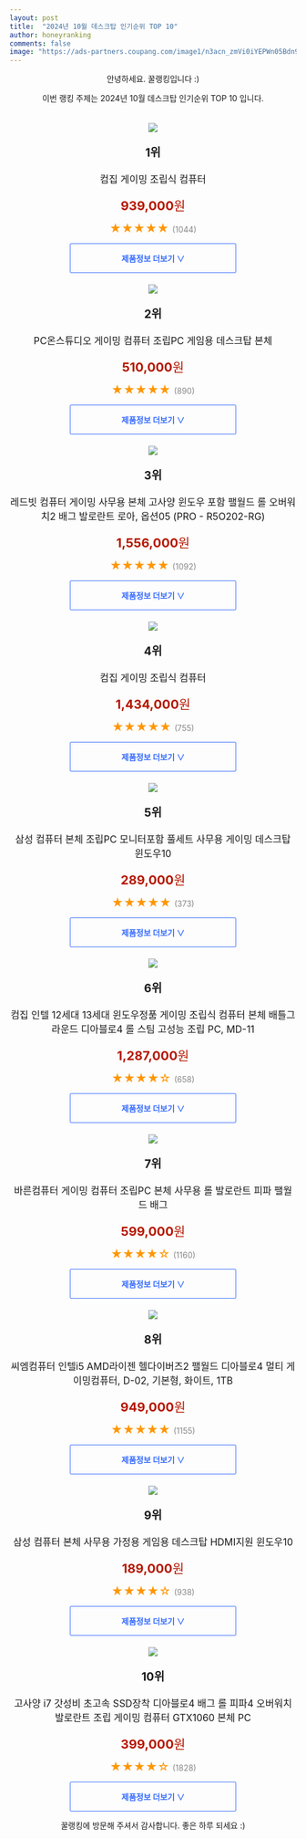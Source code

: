 ```yaml
---
layout: post
title:  "2024년 10월 데스크탑 인기순위 TOP 10"
author: honeyranking
comments: false
image: "https://ads-partners.coupang.com/image1/n3acn_zmVi0iYEPWn05Bdn9wOLSk2yQBd86MoPzw5xM45BVGw_yCKUZgtv-tLWTlRmp_V9BhBhL1udlV5CXKQ03YKpH8Jc63ipMQFCq808VWNPb8S9jkW5nMkCN5Oc0viQ25h6kbz7gpa2l66HF2Fht-3MGuYqzIZ1ZmROMT3Wjj2UXvoPOaNdW_ATelIVCS5ykbtJn0-5a-mf6pvQLtwRVAsBmJTQS0Kvlf32U8z3NfPYi2Q9IyWyeg1VJXjZ6rfYhGWIbnvwXB2BV41PGDCmxwpT7tOlLrt6IIlOn5hbZmEFe4vWspuiw="
---
```

<p style="text-align: center;">안녕하세요. 꿀랭킹입니다 :)</p>
<p style="text-align: center;">이번 랭킹 주제는 2024년 10월 데스크탑 인기순위 TOP 10 입니다.</p><center><img src="https://ads-partners.coupang.com/image1/n3acn_zmVi0iYEPWn05Bdn9wOLSk2yQBd86MoPzw5xM45BVGw_yCKUZgtv-tLWTlRmp_V9BhBhL1udlV5CXKQ03YKpH8Jc63ipMQFCq808VWNPb8S9jkW5nMkCN5Oc0viQ25h6kbz7gpa2l66HF2Fht-3MGuYqzIZ1ZmROMT3Wjj2UXvoPOaNdW_ATelIVCS5ykbtJn0-5a-mf6pvQLtwRVAsBmJTQS0Kvlf32U8z3NfPYi2Q9IyWyeg1VJXjZ6rfYhGWIbnvwXB2BV41PGDCmxwpT7tOlLrt6IIlOn5hbZmEFe4vWspuiw=" style="margin-top:20px" /></center><p style="text-align: center; font-size: 20px"><b>1위</b></p><p style="text-align: center; font-size: 17px">컴집 게이밍 조립식 컴퓨터</p><p style="text-align: center;"><span style="color: #b61800; font-size: 22px;"><b>939,000</b>원</span></p><p style="text-align: center;"><span style="color: #ff9600; font-size: 20px;">★★★★★ </span><span style="color: #878787;">(1044)</span></p><center><a href="https://link.coupang.com/re/AFFSDP?lptag=AF3899140&subid=honeyrank&pageKey=6470469998&itemId=14827560521&vendorItemId=90922209283&traceid=V0-153-f13b11bb831dd6c5&requestid=20241019090000902280869136&token=31850C%7CMIXED"><div style="font-size: 14px; display: inline-block; padding: 15px 90px; color: #346aff; border-radius: 2px; border: 1px solid #346aff; cursor: pointer;"><b>제품정보 더보기 &or;</b></div></a></center><center><img src="https://ads-partners.coupang.com/image1/rMcrUTZsnoqGJRXmrGop0HFsq4TPgmoqBWzIkaE6PXs6r3Kgl0Eu3BMSzS53wWXT9rZCXw_E82GpHzTNXMr5YihvgqiTGnIWthYRRziPEZwAnybsc0pvarjUXIqv1x3XMoKtPZ5Wlw1JixKPrTxpjUFv80pfT2dPgdkO9uQ1KQF8WJp591-s2TmpkMsLOvk86v7RoYCAXFNxjDi7QJcSokkjte3Yu4pudzEQSSsu5z0UnRK9SV0LMAbWHk2nrWp9GsPuTw4lxjAL6aDvOTkf5Svyqs8n8de1uWXUx699Ilt1PnTFHCUWdt8K" style="margin-top:20px" /></center><p style="text-align: center; font-size: 20px"><b>2위</b></p><p style="text-align: center; font-size: 17px">PC온스튜디오 게이밍 컴퓨터 조립PC 게임용 데스크탑 본체</p><p style="text-align: center;"><span style="color: #b61800; font-size: 22px;"><b>510,000</b>원</span></p><p style="text-align: center;"><span style="color: #ff9600; font-size: 20px;">★★★★★ </span><span style="color: #878787;">(890)</span></p><center><a href="https://link.coupang.com/re/AFFSDP?lptag=AF3899140&subid=honeyrank&pageKey=7829394756&itemId=21290015919&vendorItemId=91047872685&traceid=V0-153-7471f21671c9c662&requestid=20241019090000902280869136&token=31850C%7CMIXED"><div style="font-size: 14px; display: inline-block; padding: 15px 90px; color: #346aff; border-radius: 2px; border: 1px solid #346aff; cursor: pointer;"><b>제품정보 더보기 &or;</b></div></a></center><center><img src="https://ads-partners.coupang.com/image1/N56GrlvX3ZgpSuGKN-b7AX4p29cTlnIaWIZ9g9LvPZVtO5nATzuZ3A2vN3Kxr6AE-DekM05Z-ipW5TQWHTXVcso3UPU5ZXzNgfN2pB81sS4koEr0qMM2NiMgN-EGREar0YHO45I_SdAt_xSMwoFLEI1R6ttnvCNssa66txpDWMRCfsqXHci4567orC5y1EzJBKGz0IFqanOiG_CXRsL0KbaUjjRLA58SW3KZZqnRogTLAVAHbQKqHn9K1Fqox_vT9ZgcIOFSa1_FGUvKBoKvBUR_A5yInEu4kg9iuPDwPJQR8-6ZmSPkfBNZJuSMJg==" style="margin-top:20px" /></center><p style="text-align: center; font-size: 20px"><b>3위</b></p><p style="text-align: center; font-size: 17px">레드빗 컴퓨터 게이밍 사무용 본체 고사양 윈도우 포함 팰월드 롤 오버워치2 배그 발로란트 로아, 옵션05 (PRO - R5O202-RG)</p><p style="text-align: center;"><span style="color: #b61800; font-size: 22px;"><b>1,556,000</b>원</span></p><p style="text-align: center;"><span style="color: #ff9600; font-size: 20px;">★★★★★ </span><span style="color: #878787;">(1092)</span></p><center><a href="https://link.coupang.com/re/AFFSDP?lptag=AF3899140&subid=honeyrank&pageKey=7892610071&itemId=21612242767&vendorItemId=88663404361&traceid=V0-153-a560e0662fe7f5ed&clickBeacon=15f9dd50-8dad-11ef-ac65-8411da5eaf72%7E3&requestid=20241019090000902280869136&token=31850C%7CMIXED"><div style="font-size: 14px; display: inline-block; padding: 15px 90px; color: #346aff; border-radius: 2px; border: 1px solid #346aff; cursor: pointer;"><b>제품정보 더보기 &or;</b></div></a></center><center><img src="https://ads-partners.coupang.com/image1/6gYp2Ny_8gLGCAm66lWTVlSie_6ER9A220Vo111UMD6ngrFQ6kEU4A-iYIdBdm54OJl_Tg_5rb5JAaal6Ff1NQfj3W39NcmMcssGGyq01GBdVKrBTX_vsc4R4bN1speOJCNFEtc-St3oOn-s_W48n_09gGddreivyKqshzg4zlzrmKi3qOer5FAo5YtcHSnkod_QCar7pJaqC4VX2i0kwrsy_ddGZgfeWBfO_6yD_T2B2WMSIVEXH4uSCxefHwo2ag2IVEr3bY6VqI1vTqPOmWK9xBAtPPMLgsbhFSWiM1Be_eJbykcJ8eS8IAXVNA==" style="margin-top:20px" /></center><p style="text-align: center; font-size: 20px"><b>4위</b></p><p style="text-align: center; font-size: 17px">컴집 게이밍 조립식 컴퓨터</p><p style="text-align: center;"><span style="color: #b61800; font-size: 22px;"><b>1,434,000</b>원</span></p><p style="text-align: center;"><span style="color: #ff9600; font-size: 20px;">★★★★★ </span><span style="color: #878787;">(755)</span></p><center><a href="https://link.coupang.com/re/AFFSDP?lptag=AF3899140&subid=honeyrank&pageKey=6470469998&itemId=14827560510&vendorItemId=90922209221&traceid=V0-153-f13b11bb831dd6c5&clickBeacon=15f9dd50-8dad-11ef-83ce-b44421edcd05%7E3&requestid=20241019090000902280869136&token=31850C%7CMIXED"><div style="font-size: 14px; display: inline-block; padding: 15px 90px; color: #346aff; border-radius: 2px; border: 1px solid #346aff; cursor: pointer;"><b>제품정보 더보기 &or;</b></div></a></center><center><img src="https://ads-partners.coupang.com/image1/VNMIvrk9aFsLylgfVNUT0m-tD-HqEzSdhaxWZImxs3248aL4Ohet9mz68ZAwsZohsJjzOfvsPkwJtgh-OVjOFUi_JBb5KKzze4NJ34eMgNxP9FU5mUT1-8kZrxRi2fipU5SQ_7htghxq7s2OBJFj1vkwE-tD_1LDOY0JHEfHki2t5hAz54yePVHkMatWoxRkL5eFoXzc9pV4t-SdsUozr4eN7yNBsOtlo3_nXtWhRzLjEwov3_38DJkv4Bsajo7srgkrdmJSpzf-nx3cfblVi9UC7bRcMj2I6jtAbwOWA84Y6DDqhcmWttVQ" style="margin-top:20px" /></center><p style="text-align: center; font-size: 20px"><b>5위</b></p><p style="text-align: center; font-size: 17px">삼성 컴퓨터 본체 조립PC 모니터포함 풀세트 사무용 게이밍 데스크탑 윈도우10</p><p style="text-align: center;"><span style="color: #b61800; font-size: 22px;"><b>289,000</b>원</span></p><p style="text-align: center;"><span style="color: #ff9600; font-size: 20px;">★★★★★ </span><span style="color: #878787;">(373)</span></p><center><a href="https://link.coupang.com/re/AFFSDP?lptag=AF3899140&subid=honeyrank&pageKey=7711590617&itemId=20672947925&vendorItemId=90893726345&traceid=V0-153-639b6ebf3214de76&requestid=20241019090000902280869136&token=31850C%7CMIXED"><div style="font-size: 14px; display: inline-block; padding: 15px 90px; color: #346aff; border-radius: 2px; border: 1px solid #346aff; cursor: pointer;"><b>제품정보 더보기 &or;</b></div></a></center><center><img src="https://ads-partners.coupang.com/image1/f79Eq7DFlxHMX5EEf_VIsO_G1quc8dT_-pTM1LIpIQA7x0eBLyl70VgqxunZoUNoemQOvpGMe-N4WJc3U7l_azZNsNTtWBzQuwCeW5TxzBtibZD2BiczGxPS9NCqoIkPNyVb13BBFaRn5Xf_Ps6yfD1aHtpYanzdAsYbm5g0KHcQcOQ4TsHCtwFbNHegFhGHUxu2Qvy-jR7VPgY217e_z9ELWEr9ldslOUdO29bx4Xe--9PhZlzC-KNBNul6diIyME8gDG54kuQVgdsdn0GYDXKusMlcJEdxHaY9cqdEWSTwJZsrVpXWTEIgfr_Pxwc=" style="margin-top:20px" /></center><p style="text-align: center; font-size: 20px"><b>6위</b></p><p style="text-align: center; font-size: 17px">컴집 인텔 12세대 13세대 윈도우정품 게이밍 조립식 컴퓨터 본체 배틀그라운드 디아블로4 롤 스팀 고성능 조립 PC, MD-11</p><p style="text-align: center;"><span style="color: #b61800; font-size: 22px;"><b>1,287,000</b>원</span></p><p style="text-align: center;"><span style="color: #ff9600; font-size: 20px;">★★★★☆ </span><span style="color: #878787;">(658)</span></p><center><a href="https://link.coupang.com/re/AFFSDP?lptag=AF3899140&subid=honeyrank&pageKey=7597721752&itemId=20090987557&vendorItemId=90530914198&traceid=V0-153-4a80b1d19996c78e&clickBeacon=15fa0460-8dad-11ef-a2c8-0d8da4807637%7E3&requestid=20241019090000902280869136&token=31850C%7CMIXED"><div style="font-size: 14px; display: inline-block; padding: 15px 90px; color: #346aff; border-radius: 2px; border: 1px solid #346aff; cursor: pointer;"><b>제품정보 더보기 &or;</b></div></a></center><center><img src="https://ads-partners.coupang.com/image1/5RMPj0z0m5x5S3XI5fEXOCKlHS5dzEN7ZvWwOS16hShpYXWoGrZMoZ9GJMgYt76DnGx6Zt_7_EvtjAIyW9T10nuTICdB7nBJ4juu80kISYdFCWpC17hm4dvjr2ipo2tvoMPHLwE6Pj13ebFg2yKMVUk0wJXksbaWMm9nkYnGEqwc-9BKxFcHQof5lxO_eEOu4iGEDNcd4fVgh7Tmy9sXy-lNaT6CK3lr2lNnv2aTFFJ3L4yFPQ83HfruVWHkephUXW2aXZqi3LjAQxHd77GIP6sFxMXWv31NUlCLIzdQE9RpW86IT4n4-NU_Mg==" style="margin-top:20px" /></center><p style="text-align: center; font-size: 20px"><b>7위</b></p><p style="text-align: center; font-size: 17px">바른컴퓨터 게이밍 컴퓨터 조립PC 본체 사무용 롤 발로란트 피파 팰월드 배그</p><p style="text-align: center;"><span style="color: #b61800; font-size: 22px;"><b>599,000</b>원</span></p><p style="text-align: center;"><span style="color: #ff9600; font-size: 20px;">★★★★☆ </span><span style="color: #878787;">(1160)</span></p><center><a href="https://link.coupang.com/re/AFFSDP?lptag=AF3899140&subid=honeyrank&pageKey=7482701881&itemId=20120872212&vendorItemId=87219025244&traceid=V0-153-c267f95899d5de1c&requestid=20241019090000902280869136&token=31850C%7CMIXED"><div style="font-size: 14px; display: inline-block; padding: 15px 90px; color: #346aff; border-radius: 2px; border: 1px solid #346aff; cursor: pointer;"><b>제품정보 더보기 &or;</b></div></a></center><center><img src="https://ads-partners.coupang.com/image1/qiUbML6hTdwXM3drqn8Q9yR_WkEpTEQ1k1q47jXQJbawj9dopuMoZkCByROBE7obDvVS_KQE_4909h9L2vaFT_-l3jLEBz-tkMH8syVDzeEPm3--CdyMHG9733bFyF7y--C0RWczctjZGUzhaFI5FbVgrNy-ZlIsigfRYcBTiiNyDkeXYbypPAIujpQrdhG1NkGGurgepYgMkwHmOZn_cvuWXtRrSK7mZHM1Acim2LyeWVqUIZK5ifLnJzI4boMexE6Wsc8Fkob8vJVnm5dnIn2cJz80rNlL7fqQtfdAGHbwxRG97Y7N_cPyOjoUS-c=" style="margin-top:20px" /></center><p style="text-align: center; font-size: 20px"><b>8위</b></p><p style="text-align: center; font-size: 17px">씨엠컴퓨터 인텔i5 AMD라이젠 헬다이버즈2 팰월드 디아블로4 멀티 게이밍컴퓨터, D-02, 기본형, 화이트, 1TB</p><p style="text-align: center;"><span style="color: #b61800; font-size: 22px;"><b>949,000</b>원</span></p><p style="text-align: center;"><span style="color: #ff9600; font-size: 20px;">★★★★★ </span><span style="color: #878787;">(1155)</span></p><center><a href="https://link.coupang.com/re/AFFSDP?lptag=AF3899140&subid=honeyrank&pageKey=7542770883&itemId=19832557199&vendorItemId=87078835601&traceid=V0-153-49e39d3905b42822&clickBeacon=15fa0460-8dad-11ef-86ee-d7583b53c6f2%7E3&requestid=20241019090000902280869136&token=31850C%7CMIXED"><div style="font-size: 14px; display: inline-block; padding: 15px 90px; color: #346aff; border-radius: 2px; border: 1px solid #346aff; cursor: pointer;"><b>제품정보 더보기 &or;</b></div></a></center><center><img src="https://ads-partners.coupang.com/image1/Pyw2NId0KYa3jUdWP0enJYCgV988G8hRcwB5kSktiDq5YFMk6i0bS841A3DRRRbN6thhvvgINTy0YwMh8I19Ey6-Ba4aYaRh7DR_km66NUkBYsJI-go6K3s8tzAJfTOGZNftJpgexHIMJHU__PRF52x3H0eyyTx1MrvX9cIX11ApzFiJpBJ9RgBBV6OOsaYdEKJmwsRtmuwGbE7yYk2l09IjphThmyWvb2DFSDoCg0i79F62tQ9penHJhWdSsLAiVX2CMPIW25mBR9qcywIGxckT9mzDLl7CGqFGcf5WHIzaukfmZgU5Erw=" style="margin-top:20px" /></center><p style="text-align: center; font-size: 20px"><b>9위</b></p><p style="text-align: center; font-size: 17px">삼성 컴퓨터 본체 사무용 가정용 게임용 데스크탑 HDMI지원 윈도우10</p><p style="text-align: center;"><span style="color: #b61800; font-size: 22px;"><b>189,000</b>원</span></p><p style="text-align: center;"><span style="color: #ff9600; font-size: 20px;">★★★★☆ </span><span style="color: #878787;">(938)</span></p><center><a href="https://link.coupang.com/re/AFFSDP?lptag=AF3899140&subid=honeyrank&pageKey=6731461903&itemId=23132751573&vendorItemId=91206514656&traceid=V0-153-7eb20e6cca23b27d&requestid=20241019090000902280869136&token=31850C%7CMIXED"><div style="font-size: 14px; display: inline-block; padding: 15px 90px; color: #346aff; border-radius: 2px; border: 1px solid #346aff; cursor: pointer;"><b>제품정보 더보기 &or;</b></div></a></center><center><img src="https://ads-partners.coupang.com/image1/W9SJjZFg3CJsQUf8WxelKFcP3ZKqM_aBnrgujRRxRSTpeFALd1lcyumgKGLUJrJjG7Gm6H0jAKvwziiOoOE8hT5Ii1YzljBEQAKO4DXTtKRXu-99pw_PHnCPB6Cm19q-fVoWVQfK_VNTQkrrMuZqJyjwwppswhWVc3zyLuRCVtmedAMo-YjVD7QbyGsy8gJ8wDhZnBT7tjmjFCD0ufKqqTMIdprVpju5xIDj1GzxqGG9EEzgfW5i-GbzuXO_FvJ33djiiBbOCmZrJJQKTuoZkGb5kes96p50G-IFToBGrTTfV7gR9JhvGvGbIntQ9g==" style="margin-top:20px" /></center><p style="text-align: center; font-size: 20px"><b>10위</b></p><p style="text-align: center; font-size: 17px">고사양 i7 갓성비 초고속 SSD장착 디아블로4 배그 롤 피파4 오버워치 발로란트 조립 게이밍 컴퓨터 GTX1060 본체 PC</p><p style="text-align: center;"><span style="color: #b61800; font-size: 22px;"><b>399,000</b>원</span></p><p style="text-align: center;"><span style="color: #ff9600; font-size: 20px;">★★★★☆ </span><span style="color: #878787;">(1828)</span></p><center><a href="https://link.coupang.com/re/AFFSDP?lptag=AF3899140&subid=honeyrank&pageKey=7308223400&itemId=18716919132&vendorItemId=89011536088&traceid=V0-153-1df3be48a8e25142&clickBeacon=15fa0460-8dad-11ef-934e-b964f0c3805c%7E3&requestid=20241019090000902280869136&token=31850C%7CMIXED"><div style="font-size: 14px; display: inline-block; padding: 15px 90px; color: #346aff; border-radius: 2px; border: 1px solid #346aff; cursor: pointer;"><b>제품정보 더보기 &or;</b></div></a></center><p style="text-align: center;">꿀랭킹에 방문해 주셔서 감사합니다. 좋은 하루 되세요 :)</p>
